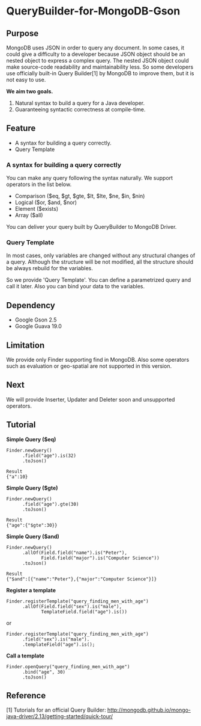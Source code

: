 # QueryBuilder-for-MongoDB-Gson
## Purpose

MongoDB uses JSON in order to query any document.
In some cases, it could give a difficulty to a developer because JSON object should be an nested object to express a complex query.
The nested JSON object could make source-code readability and maintainability less.
So some developers use officially built-in Query Builder[1] by MongoDB to improve them, but it is not easy to use.

**We aim two goals.**

1. Natural syntax to build a query for a Java developer.
2. Guaranteeing syntactic correctness at compile-time.

## Feature

- A syntax for building a query correctly.
- Query Template

### A syntax for building a query correctly

You can make any query following the syntax naturally.
We support operators in the list below.

- Comparison ($eq, $gt, $gte, $lt, $lte, $ne, $in, $nin)
- Logical ($or, $and, $nor)
- Element ($exists)
- Array ($all)

You can deliver your query built by QueryBuilder to MongoDB Driver.

### Query Template

In most cases, only variables are changed without any structural changes of a query.
Although the structure will be not modified, all the structure should be always rebuild for the variables.

So we provide 'Query Template'.
You can define a parametrized query and call it later.
Also you can bind your data to the variables.

## Dependency

- Google Gson 2.5
- Google Guava 19.0

## Limitation

We provide only Finder supporting find in MongoDB.
Also some operators such as evaluation or geo-spatial are not supported in this version.

## Next

We will provide Inserter, Updater and Deleter soon and unsupported operators.

## Tutorial

**Simple Query ($eq)**

```
Finder.newQuery()
      .field("age").is(32)
      .toJson()
```
```
Result 
{"a":10}
```

**Simple Query ($gte)**
```
Finder.newQuery()
      .field("age").gte(30)
      .toJson()
```
```
Result
{"age":{"$gte":30}}
```

**Simple Query ($and)**

```
Finder.newQuery()
      .allOf(Field.field("name").is("Peter"), 
             Field.field("major").is("Computer Science"))
      .toJson()
```
```
Result
{"$and":[{"name":"Peter"},{"major":"Computer Science"}]}
```

**Register a template**
```
Finder.registerTemplate("query_finding_men_with_age")
      .allOf(Field.field("sex").is("male"), 
             TemplateField.field("age").is())
```
or
```
Finder.registerTemplate("query_finding_men_with_age")
      .field("sex").is("male").
      .templateField("age").is();
```

**Call a template**
```
Finder.openQuery("query_finding_men_with_age")
      .bind("age", 30)
      .toJson()
```

## Reference
[1] Tutorials for an official Query Builder: http://mongodb.github.io/mongo-java-driver/2.13/getting-started/quick-tour/
